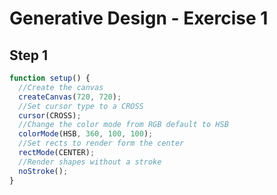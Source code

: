 # Generative Design - Exercise 1

## Step 1

```js
function setup() {
  //Create the canvas
  createCanvas(720, 720);
  //Set cursor type to a CROSS
  cursor(CROSS);
  //Change the color mode from RGB default to HSB
  colorMode(HSB, 360, 100, 100);
  //Set rects to render form the center
  rectMode(CENTER);
  //Render shapes without a stroke
  noStroke();
}
```
